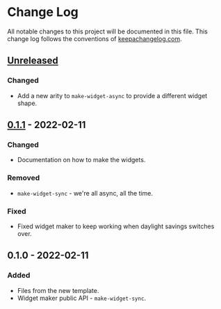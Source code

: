 # Change Log
All notable changes to this project will be documented in this file. This change log follows the conventions of [keepachangelog.com](http://keepachangelog.com/).

## [Unreleased]
### Changed
- Add a new arity to `make-widget-async` to provide a different widget shape.

## [0.1.1] - 2022-02-11
### Changed
- Documentation on how to make the widgets.

### Removed
- `make-widget-sync` - we're all async, all the time.

### Fixed
- Fixed widget maker to keep working when daylight savings switches over.

## 0.1.0 - 2022-02-11
### Added
- Files from the new template.
- Widget maker public API - `make-widget-sync`.

[Unreleased]: https://github.com/your-name/clj-11/compare/0.1.1...HEAD
[0.1.1]: https://github.com/your-name/clj-11/compare/0.1.0...0.1.1
